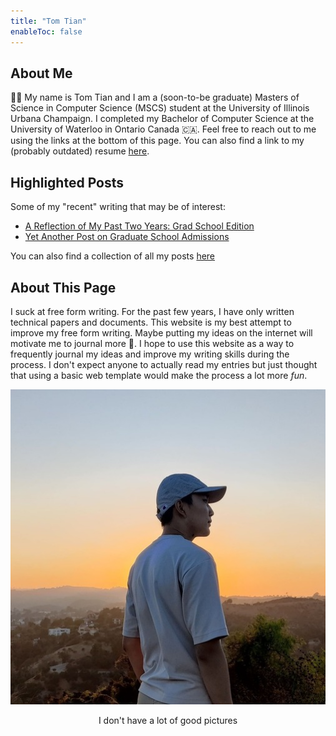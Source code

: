 ```yaml
---
title: "Tom Tian"
enableToc: false
---
```


## About Me
👋🏻 My name is Tom Tian and I am a (soon-to-be graduate) Masters of Science in
Computer Science (MSCS) student at
the University of Illinois Urbana Champaign. I
completed my Bachelor of Computer Science at the University
of Waterloo in Ontario Canada 🇨🇦. Feel free to reach out to me
using the links at the bottom of this page. You can also find
a link to my (probably outdated) resume [here](https://drive.google.com/file/d/1QUxd1mMWFiDTKF6x-2WaU_7Rvfdoxnvj/view?usp=sharing).

## Highlighted Posts
Some of my "recent" writing that may be of interest:

- [A Reflection of My Past Two Years: Grad School Edition](/notes/GradRecap.md)
- [Yet Another Post on Graduate School Admissions](/notes/GradSchool.md)

You can also find a collection of all my posts [here](/tags/writing)

## About This Page
I suck at free form writing. For the past few years, I have only written technical papers and documents.
This website is my best attempt to improve my free form writing. 
Maybe putting my ideas on the internet will motivate me to journal more 🤡. 
I hope 
to use this website as a way to frequently journal
my ideas and improve my writing skills during the process.
I don't expect anyone to actually read my entries but just
thought that using a basic web template would make the process
a lot more <em>fun</em>.


<div align="center">
  <img src="/images/HomePage.jpg" alt="Sublime's custom image"/>
</div>
<p align="center">
I don't have a lot of good pictures
</p>
